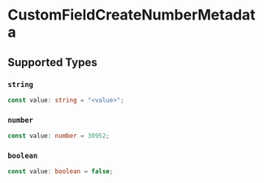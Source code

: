 # CustomFieldCreateNumberMetadata


## Supported Types

### `string`

```typescript
const value: string = "<value>";
```

### `number`

```typescript
const value: number = 30952;
```

### `boolean`

```typescript
const value: boolean = false;
```


